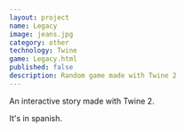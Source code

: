 ```yaml
---
layout: project
name: Legacy
image: jeans.jpg
category: other
technology: Twine
game: Legacy.html
published: false
description: Random game made with Twine 2
---
```

An interactive story made with Twine 2.

It's in spanish.

